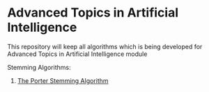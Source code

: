 # Advanced Topics in Artificial Intelligence
This repository will keep all algorithms which is being developed for Advanced Topics in Artificial Intelligence module

Stemming Algorithms:
1. [The Porter Stemming Algorithm](http://snowball.tartarus.org/algorithms/porter/stemmer.html)
